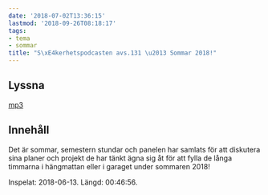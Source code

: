 ```yaml
---
date: '2018-07-02T13:36:15'
lastmod: '2018-09-26T08:18:17'
tags:
- tema
- sommar
title: "S\xE4kerhetspodcasten avs.131 \u2013 Sommar 2018!"
---
```

## Lyssna

[mp3](http://traffic.libsyn.com/sakerhetspodcasten/sommaravsnitt_18.mp3)

## Innehåll

Det är sommar, semestern stundar och panelen har samlats för att diskutera sina planer
och projekt de har tänkt ägna sig åt för att fylla de långa timmarna i hängmattan
eller i garaget under sommaren 2018!

Inspelat: 2018-06-13. Längd: 00:46:56.

